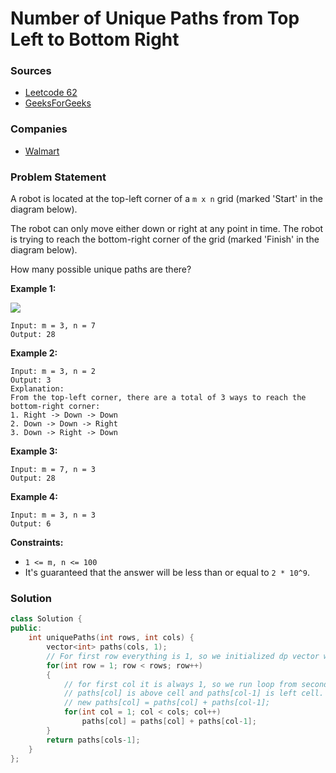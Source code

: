 # Number of Unique Paths from Top Left to Bottom Right

### Sources

* [Leetcode 62](https://leetcode.com/problems/unique-paths/)
* [GeeksForGeeks](https://practice.geeksforgeeks.org/problems/number-of-unique-paths5339/1#)

### Companies

* [Walmart](../../company-based-lists/walmart.md)

### Problem Statement

A robot is located at the top-left corner of a `m x n` grid (marked 'Start' in the diagram below).

The robot can only move either down or right at any point in time. The robot is trying to reach the bottom-right corner of the grid (marked 'Finish' in the diagram below).

How many possible unique paths are there?

**Example 1:**

![](https://assets.leetcode.com/uploads/2018/10/22/robot\_maze.png)

```
Input: m = 3, n = 7
Output: 28
```

**Example 2:**

```
Input: m = 3, n = 2
Output: 3
Explanation:
From the top-left corner, there are a total of 3 ways to reach the bottom-right corner:
1. Right -> Down -> Down
2. Down -> Down -> Right
3. Down -> Right -> Down
```

**Example 3:**

```
Input: m = 7, n = 3
Output: 28
```

**Example 4:**

```
Input: m = 3, n = 3
Output: 6
```

**Constraints:**

* `1 <= m, n <= 100`
* It's guaranteed that the answer will be less than or equal to `2 * 10^9`.

### Solution

```cpp
class Solution {
public:
    int uniquePaths(int rows, int cols) {
        vector<int> paths(cols, 1);
        // For first row everything is 1, so we initialized dp vector with all 1s
        for(int row = 1; row < rows; row++)
        {
            // for first col it is always 1, so we run loop from second column
            // paths[col] is above cell and paths[col-1] is left cell.
            // new paths[col] = paths[col] + paths[col-1];
            for(int col = 1; col < cols; col++)
                paths[col] = paths[col] + paths[col-1];
        }
        return paths[cols-1];
    }
};
```
